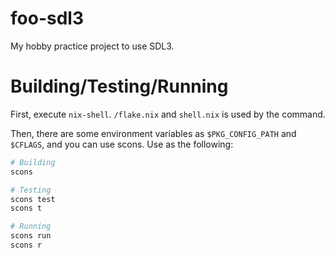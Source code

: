 # foo-sdl3

My hobby practice project to use SDL3.

# Building/Testing/Running

First, execute `nix-shell`. `/flake.nix` and `shell.nix` is used by the command.

Then, there are some environment variables as `$PKG_CONFIG_PATH` and `$CFLAGS`, and you can use scons. Use as the following:

```sh
# Building
scons

# Testing
scons test
scons t

# Running
scons run
scons r
```
